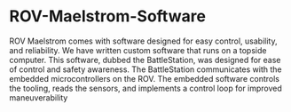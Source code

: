 # ROV-Maelstrom-Software

ROV Maelstrom comes with software designed for easy control, usability, and reliability. We have written custom software that runs on a topside computer. This software, dubbed the BattleStation, was designed for ease of control and safety awareness. The BattleStation communicates with the embedded microcontrollers on the ROV. The embedded software controls the tooling, reads the sensors, and implements a control loop for improved maneuverability